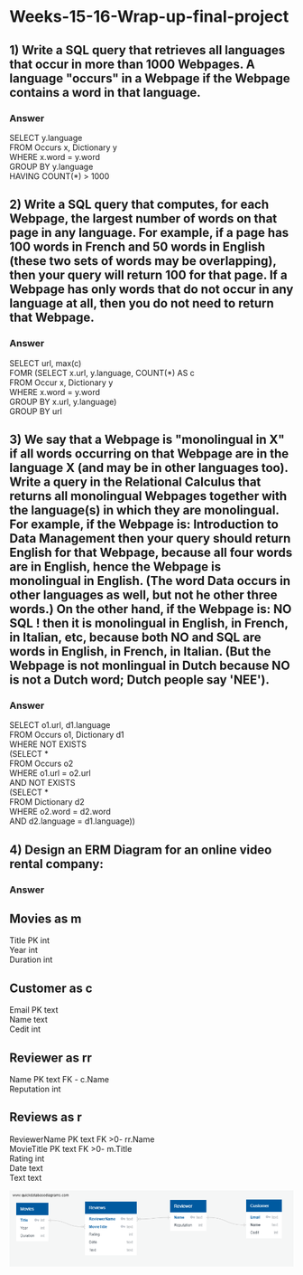 # Weeks-15-16-Wrap-up-final-project

## 1) Write a SQL query that retrieves all languages that occur in more than 1000 Webpages. A language "occurs" in a Webpage if the Webpage contains a word in that language.

### Answer  
SELECT y.language  
FROM Occurs x, Dictionary y  
WHERE x.word = y.word  
GROUP BY y.language  
HAVING COUNT(*) > 1000
  
  
## 2) Write a SQL query that computes, for each Webpage, the largest number of words on that page in any language. For example, if a page has 100 words in French and 50 words in English (these two sets of words may be overlapping), then your query will return 100 for that page. If a Webpage has only words that do not occur in any language at all, then you do not need to return that Webpage.
  
### Answer  
SELECT url, max(c)  
FOMR (SELECT x.url, y.language, COUNT(*) AS c  
FROM Occur x, Dictionary y  
WHERE x.word = y.word  
GROUP BY x.url, y.language)  
GROUP BY url  
  
  
## 3) We say that a Webpage is "monolingual in X" if all words occurring on that Webpage are in the language X (and may be in other languages too). Write a query in the Relational Calculus that returns all monolingual Webpages together with the language(s) in which they are monolingual. For example, if the Webpage is: Introduction to Data Management then your query should return English for that Webpage, because all four words are in English, hence the Webpage is monolingual in English. (The word Data occurs in other languages as well, but not he other three words.) On the other hand, if the Webpage is: NO SQL ! then it is monolingual in English, in French, in Italian, etc, because both NO and SQL are words in English, in French, in Italian. (But the Webpage is not monlingual in Dutch because NO is not a Dutch word; Dutch people say 'NEE').
  
### Answer  
SELECT o1.url, d1.language  
FROM Occurs o1, Dictionary d1  
WHERE NOT EXISTS  
(SELECT *  
FROM Occurs o2  
WHERE o1.url = o2.url  
AND NOT EXISTS  
(SELECT *  
FROM Dictionary d2  
WHERE o2.word = d2.word  
AND d2.language = d1.language))  
  
  
## 4) Design an ERM Diagram for an online video rental company: 
  
### Answer  
Movies as m  
------------  
Title PK int  
Year int  
Duration int  
  
Customer as c  
------------  
Email PK text  
Name text  
Cedit int  
  
Reviewer as rr  
------------  
Name PK text FK - c.Name  
Reputation int  
  
Reviews as r  
------------  
ReviewerName PK text FK >0- rr.Name  
MovieTitle PK text FK >0- m.Title  
Rating int  
Date text  
Text text  

<img src="VideoRental_ERD.PNG">
